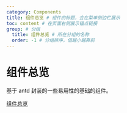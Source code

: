 ```yaml
---
category: Components
title: 组件总览 # 组件的标题，会在菜单侧边栏展示
toc: content # 在页面右侧展示锚点链接
group: # 分组
  title: 组件总览 # 所在分组的名称
  order: -1 # 分组排序，值越小越靠前
---
```


# 组件总览

基于 antd 封装的一些易用性的基础的组件。

[组件总览](https://www.yuque.com/ant-design/ant-design-pro-cn/components)

<!-- <ComponentOverview></ComponentOverview> -->
